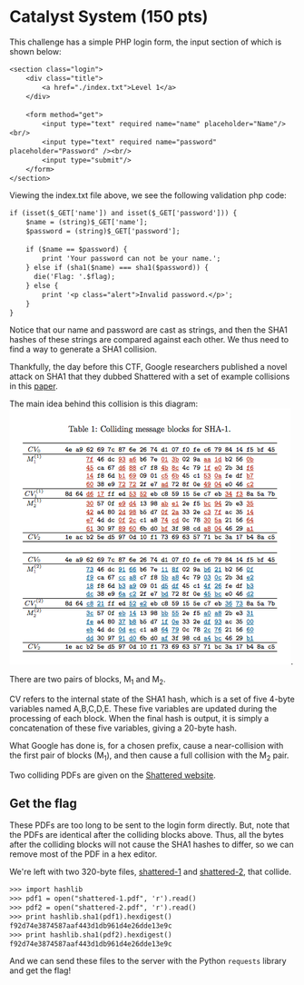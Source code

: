 # Catalyst System (150 pts)

This challenge has a simple PHP login form, the input section of which is shown below:

```
<section class="login">
    <div class="title">
        <a href="./index.txt">Level 1</a>
    </div>

    <form method="get">
        <input type="text" required name="name" placeholder="Name"/><br/>
        <input type="text" required name="password" placeholder="Password" /><br/>
        <input type="submit"/>
    </form>
</section>
```

Viewing the index.txt file above, we see the following validation php code:

```
if (isset($_GET['name']) and isset($_GET['password'])) {
    $name = (string)$_GET['name'];
    $password = (string)$_GET['password'];

    if ($name == $password) {
        print 'Your password can not be your name.';
    } else if (sha1($name) === sha1($password)) {
      die('Flag: '.$flag);
    } else {
        print '<p class="alert">Invalid password.</p>';
    }
}
```

Notice that our name and password are cast as strings, and then the SHA1 hashes of these strings are compared against each other. We thus need to find a way to generate a SHA1 collision.

Thankfully, the day before this CTF, Google researchers published a novel attack on SHA1 that they dubbed Shattered with a set of example collisions in this [paper](https://shattered.io/static/shattered.pdf).

The main idea behind this collision is this diagram:
 ![this diagram](shattered.png).

There are two pairs of blocks, M<sub>1</sub> and M<sub>2</sub>.

CV refers to the internal state of the SHA1 hash, which is a set of five 4-byte variables named A,B,C,D,E. These five variables are updated during the processing of each block. When the final hash is output, it is simply a concatenation of these five variables, giving a 20-byte hash.

What Google has done is, for a chosen prefix, cause a near-collision with the first pair of blocks (M<sub>1</sub>), and then cause a full collision with the M<sub>2</sub> pair.

Two colliding PDFs are given on the [Shattered website](https://shattered.io/).

## Get the flag
These PDFs are too long to be sent to the login form directly. But, note that the PDFs are identical after the colliding blocks above. Thus, all the bytes after the colliding blocks will not cause the SHA1 hashes to differ, so we can remove most of the PDF in a hex editor.

We're left with two 320-byte files, [shattered-1](shattered-2.pdf) and [shattered-2](shattered-2.pdf), that collide.

```
>>> import hashlib
>>> pdf1 = open("shattered-1.pdf", 'r').read()
>>> pdf2 = open("shattered-2.pdf", 'r').read()
>>> print hashlib.sha1(pdf1).hexdigest()
f92d74e3874587aaf443d1db961d4e26dde13e9c
>>> print hashlib.sha1(pdf2).hexdigest()
f92d74e3874587aaf443d1db961d4e26dde13e9c
```

And we can send these files to the server with the Python `requests` library and get the flag!
